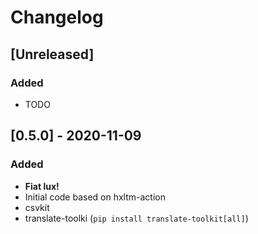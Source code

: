 # Changelog

## [Unreleased]
### Added
- TODO

## [0.5.0] - 2020-11-09
### Added
- **Fiat lux!**
- Initial code based on hxltm-action
- csvkit
- translate-toolki (`pip install translate-toolkit[all]`)